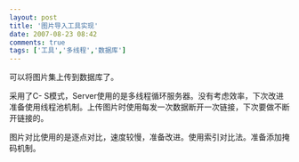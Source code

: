 ```yaml
---
layout: post
title: '图片导入工具实现'
date: 2007-08-23 08:42
comments: true
tags: ['工具','多线程','数据库']
---
```


可以将图片集上传到数据库了。

采用了C-
S模式，Server使用的是多线程循环服务器。没有考虑效率，下次改进准备使用线程池机制。上传图片时使用每发一次数据断开一次链接，下次要做不断开链接的。

图片对比使用的是逐点对比，速度较慢，准备改进。使用索引对比法。准备添加掩码机制。

